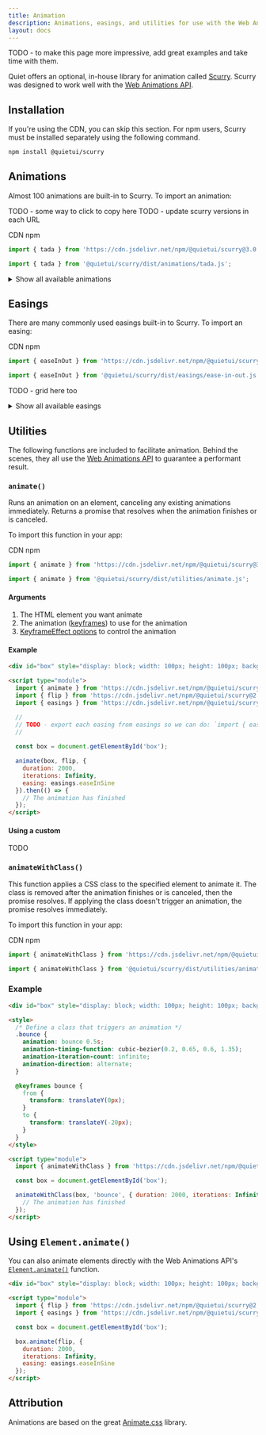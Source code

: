 ```yaml
---
title: Animation
description: Animations, easings, and utilities for use with the Web Animations API.
layout: docs
---
```



TODO - to make this page more impressive, add great examples and take time with them.


Quiet offers an optional, in-house library for animation called [Scurry](https://github.com/quietui/scurry). Scurry was designed to work well with the [Web Animations API](https://developer.mozilla.org/en-US/docs/Web/API/Web_Animations_API).

## Installation

If you're using the CDN, you can skip this section. For npm users, Scurry must be installed separately using the following command.

```sh
npm install @quietui/scurry
```

## Animations

Almost 100 animations are built-in to Scurry. To import an animation:

TODO - some way to click to copy here
TODO - update scurry versions in each URL

<quiet-tab-list class="import-tabs" label="How would you like to import animations?">
<quiet-tab slot="tab" panel="cdn">CDN</quiet-tab>
<quiet-tab slot="tab" panel="npm">npm</quiet-tab>
<quiet-tab-panel name="cdn">

```js
import { tada } from 'https://cdn.jsdelivr.net/npm/@quietui/scurry@3.0.1/dist/animations/tada.js';
```

</quiet-tab-panel>
<quiet-tab-panel name="npm">

```js
import { tada } from '@quietui/scurry/dist/animations/tada.js';
```

</quiet-tab-panel>
</quiet-tab-list>

<details>
  <summary>Show all available animations</summary>
  <ul>
    <li>back-in-down</li>
    <li>back-in-left</li>
    <li>back-in-right</li>
    <li>back-in-up</li>
    <li>back-out-down</li>
    <li>back-out-left</li>
    <li>back-out-right</li>
    <li>back-out-up</li>
    <li>bounce-in-down</li>
    <li>bounce-in-left</li>
    <li>bounce-in-right</li>
    <li>bounce-in-up</li>
    <li>bounce-in</li>
    <li>bounce-out-down</li>
    <li>bounce-out-left</li>
    <li>bounce-out-right</li>
    <li>bounce-out-up</li>
    <li>bounce-out</li>
    <li>bounce</li>
    <li>fade-in-bottom-left</li>
    <li>fade-in-bottom-right</li>
    <li>fade-in-down-big</li>
    <li>fade-in-down</li>
    <li>fade-in-left-big</li>
    <li>fade-in-left</li>
    <li>fade-in-right-big</li>
    <li>fade-in-right</li>
    <li>fade-in-top-left</li>
    <li>fade-in-top-right</li>
    <li>fade-in-up-big</li>
    <li>fade-in-up</li>
    <li>fade-in</li>
    <li>fade-out-bottom-left</li>
    <li>fade-out-bottom-right</li>
    <li>fade-out-down-big</li>
    <li>fade-out-down</li>
    <li>fade-out-left-big</li>
    <li>fade-out-left</li>
    <li>fade-out-right-big</li>
    <li>fade-out-right</li>
    <li>fade-out-top-left</li>
    <li>fade-out-top-right</li>
    <li>fade-out-up-big</li>
    <li>fade-out-up</li>
    <li>fade-out</li>
    <li>flash</li>
    <li>flip-in-x</li>
    <li>flip-in-y</li>
    <li>flip-out-x</li>
    <li>flip-out-y</li>
    <li>flip</li>
    <li>head-shake</li>
    <li>heart-beat</li>
    <li>hinge</li>
    <li>jack-in-the-box</li>
    <li>jello</li>
    <li>light-speed-in-left</li>
    <li>light-speed-in-right</li>
    <li>light-speed-out-left</li>
    <li>light-speed-out-right</li>
    <li>pulse</li>
    <li>roll-in</li>
    <li>roll-out</li>
    <li>rotate-in-down-left</li>
    <li>rotate-in-down-right</li>
    <li>rotate-in-up-left</li>
    <li>rotate-in-up-right</li>
    <li>rotate-in</li>
    <li>rotate-out-down-left</li>
    <li>rotate-out-down-right</li>
    <li>rotate-out-up-left</li>
    <li>rotate-out-up-right</li>
    <li>rotate-out</li>
    <li>rubber-band</li>
    <li>shake-x</li>
    <li>shake-y</li>
    <li>shake</li>
    <li>slide-in-down</li>
    <li>slide-in-left</li>
    <li>slide-in-right</li>
    <li>slide-in-up</li>
    <li>slide-out-down</li>
    <li>slide-out-left</li>
    <li>slide-out-right</li>
    <li>slide-out-up</li>
    <li>swing</li>
    <li>tada</li>
    <li>wobble</li>
    <li>zoom-in-down</li>
    <li>zoom-in-left</li>
    <li>zoom-in-right</li>
    <li>zoom-in-up</li>
    <li>zoom-in</li>
    <li>zoom-out-down</li>
    <li>zoom-out-left</li>
    <li>zoom-out-right</li>
    <li>zoom-out-up</li>
    <li>zoom-out</li>
  </ul>
</details>


## Easings

There are many commonly used easings built-in to Scurry. To import an easing:

<quiet-tab-list class="import-tabs" label="How would you like to import easings?">
<quiet-tab slot="tab" panel="cdn">CDN</quiet-tab>
<quiet-tab slot="tab" panel="npm">npm</quiet-tab>
<quiet-tab-panel name="cdn">

```js
import { easeInOut } from 'https://cdn.jsdelivr.net/npm/@quietui/scurry@3.0.1/dist/easings/ease-in-out.js';
```

</quiet-tab-panel>
<quiet-tab-panel name="npm">

```js
import { easeInOut } from '@quietui/scurry/dist/easings/ease-in-out.js';
```

</quiet-tab-panel>
</quiet-tab-list>


TODO - grid here too


<details>
  <summary>Show all available easings</summary>
  <ul>
    <li>ease-in-sine</li>
    <li>ease-out-sine</li>
    <li>ease-in-out-sine</li>
    <li>ease-in-quad</li>
    <li>ease-out-quad</li>
    <li>ease-in-out-quad</li>
    <li>ease-in-cubic</li>
    <li>ease-out-cubic</li>
    <li>ease-in-out-cubic</li>
    <li>ease-in-quart</li>
    <li>ease-out-quart</li>
    <li>ease-in-out-quart</li>
    <li>ease-in-quint</li>
    <li>ease-out-quint</li>
    <li>ease-in-out-quint</li>
    <li>ease-in-expo</li>
    <li>ease-out-expo</li>
    <li>ease-in-out-expo</li>
    <li>ease-in-circ</li>
    <li>ease-out-circ</li>
    <li>ease-in-out-circ</li>
    <li>ease-in-back</li>
    <li>ease-out-back</li>
    <li>ease-in-out-back</li>
  </ul>  
</details>


## Utilities

The following functions are included to facilitate animation. Behind the scenes, they all use the [Web Animations API](https://developer.mozilla.org/en-US/docs/Web/API/Web_Animations_API) to guarantee a performant result.

### `animate()`

Runs an animation on an element, canceling any existing animations immediately. Returns a promise that resolves when the animation finishes or is canceled.

To import this function in your app:

<quiet-tab-list class="import-tabs" label="How would you like to import the function?">
<quiet-tab slot="tab" panel="cdn">CDN</quiet-tab>
<quiet-tab slot="tab" panel="npm">npm</quiet-tab>
<quiet-tab-panel name="cdn">

```js
import { animate } from 'https://cdn.jsdelivr.net/npm/@quietui/scurry@3.0.1/dist/utilities/animate.js';
```

</quiet-tab-panel>
<quiet-tab-panel name="npm">

```js
import { animate } from '@quietui/scurry/dist/utilities/animate.js';
```

</quiet-tab-panel>
</quiet-tab-list>

#### Arguments

1. The HTML element you want animate
2. The animation ([keyframes](https://developer.mozilla.org/en-US/docs/Web/API/Web_Animations_API/Keyframe_Formats)) to use for the animation
3. [KeyframeEffect options](https://developer.mozilla.org/en-US/docs/Web/API/KeyframeEffect/KeyframeEffect#options) to control the animation


#### Example

```html {.example}
<div id="box" style="display: block; width: 100px; height: 100px; background: var(--quiet-primary-fill-mid); margin: 2rem;"></div>

<script type="module">
  import { animate } from 'https://cdn.jsdelivr.net/npm/@quietui/scurry@2.0.0/dist/utilities/index.js';
  import { flip } from 'https://cdn.jsdelivr.net/npm/@quietui/scurry@2.0.0/dist/animations/flippers/flip.js';
  import { easings } from 'https://cdn.jsdelivr.net/npm/@quietui/scurry@2.0.0/dist/easings/index.js';

  //
  // TODO - export each easing from easings so we can do: `import { easeInSince } from '...'`
  //
  
  const box = document.getElementById('box');

  animate(box, flip, {
    duration: 2000,
    iterations: Infinity,
    easing: easings.easeInSine
  }).then(() => {
    // The animation has finished
  });
</script>
```

#### Using a custom

TODO

### `animateWithClass()`

This function applies a CSS class to the specified element to animate it. The class is removed after the animation finishes or is canceled, then the promise resolves. If applying the class doesn't trigger an animation, the promise resolves immediately.

To import this function in your app:

<quiet-tab-list class="import-tabs" label="How would you like to import the function?">
<quiet-tab slot="tab" panel="cdn">CDN</quiet-tab>
<quiet-tab slot="tab" panel="npm">npm</quiet-tab>
<quiet-tab-panel name="cdn">

```js
import { animateWithClass } from 'https://cdn.jsdelivr.net/npm/@quietui/scurry@3.0.1/dist/utilities/animate-with-class.js';
```

</quiet-tab-panel>
<quiet-tab-panel name="npm">

```js
import { animateWithClass } from '@quietui/scurry/dist/utilities/animateWithClass.js';
```

</quiet-tab-panel>
</quiet-tab-list>

### Example

```html {.example}
<div id="box" style="display: block; width: 100px; height: 100px; background: var(--quiet-primary-fill-mid); margin: 2rem;"></div>

<style>
  /* Define a class that triggers an animation */
  .bounce {
    animation: bounce 0.5s;
    animation-timing-function: cubic-bezier(0.2, 0.65, 0.6, 1.35);
    animation-iteration-count: infinite;
    animation-direction: alternate;
  }

  @keyframes bounce {
    from {
      transform: translateY(0px);
    }
    to {
      transform: translateY(-20px);
    }
  }
</style>

<script type="module">
  import { animateWithClass } from 'https://cdn.jsdelivr.net/npm/@quietui/scurry@2.0.0/dist/utilities/index.js';

  const box = document.getElementById('box');

  animateWithClass(box, 'bounce', { duration: 2000, iterations: Infinity }).then(() => {
    // The animation has finished
  });
</script>
```

## Using `Element.animate()`

You can also animate elements directly with the Web Animations API's [`Element.animate()`](https://developer.mozilla.org/en-US/docs/Web/API/Element/animate) function.

```html {.example}
<div id="box" style="display: block; width: 100px; height: 100px; background: var(--quiet-primary-fill-mid); margin: 2rem;"></div>

<script type="module">
  import { flip } from 'https://cdn.jsdelivr.net/npm/@quietui/scurry@2.0.0/dist/animations/flippers/flip.js';
  import { easings } from 'https://cdn.jsdelivr.net/npm/@quietui/scurry@2.0.0/dist/easings/index.js';

  const box = document.getElementById('box');

  box.animate(flip, {
    duration: 2000,
    iterations: Infinity,
    easing: easings.easeInSine
  });
</script>
```

## Attribution

Animations are based on the great [Animate.css](https://animate.style/) library.
